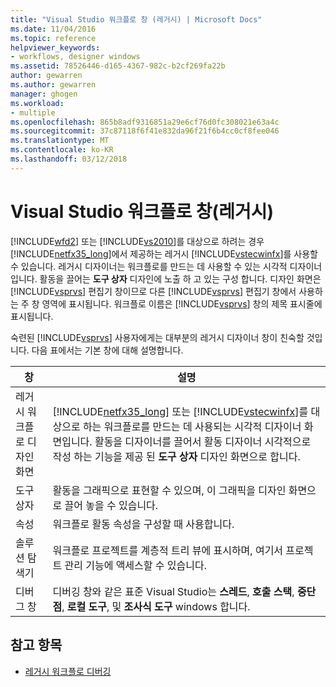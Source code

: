 ```yaml
---
title: "Visual Studio 워크플로 창 (레거시) | Microsoft Docs"
ms.date: 11/04/2016
ms.topic: reference
helpviewer_keywords:
- workflows, designer windows
ms.assetid: 78526446-d165-4367-982c-b2cf269fa22b
author: gewarren
ms.author: gewarren
manager: ghogen
ms.workload:
- multiple
ms.openlocfilehash: 865b8adf9316851a29e6cf76d0fc308021e63a4c
ms.sourcegitcommit: 37c87118f6f41e832da96f21f6b4cc0cf8fee046
ms.translationtype: MT
ms.contentlocale: ko-KR
ms.lasthandoff: 03/12/2018
---
```

# <a name="visual-studio-workflow-windows-legacy"></a>Visual Studio 워크플로 창(레거시)
[!INCLUDE[wfd2](../workflow-designer/includes/wfd2_md.md)] 또는 [!INCLUDE[vs2010](../misc/includes/vs2010_md.md)]를 대상으로 하려는 경우 [!INCLUDE[netfx35_long](../workflow-designer/includes/netfx35_long_md.md)]에서 제공하는 레거시 [!INCLUDE[vstecwinfx](../workflow-designer/includes/vstecwinfx_md.md)]를 사용할 수 있습니다. 레거시 디자이너는 워크플로를 만드는 데 사용할 수 있는 시각적 디자이너입니다. 활동을 끌어는 **도구 상자** 디자인에 노출 하 고 있는 구성 합니다. 디자인 화면은 [!INCLUDE[vsprvs](../code-quality/includes/vsprvs_md.md)] 편집기 창이므로 다른 [!INCLUDE[vsprvs](../code-quality/includes/vsprvs_md.md)] 편집기 창에서 사용하는 주 창 영역에 표시됩니다. 워크플로 이름은 [!INCLUDE[vsprvs](../code-quality/includes/vsprvs_md.md)] 창의 제목 표시줄에 표시됩니다.

 숙련된 [!INCLUDE[vsprvs](../code-quality/includes/vsprvs_md.md)] 사용자에게는 대부분의 레거시 디자이너 창이 친숙할 것입니다. 다음 표에서는 기본 창에 대해 설명합니다.

|창|설명|
|------------|-----------------|
|레거시 워크플로 디자인 화면|[!INCLUDE[netfx35_long](../workflow-designer/includes/netfx35_long_md.md)] 또는 [!INCLUDE[vstecwinfx](../workflow-designer/includes/vstecwinfx_md.md)]를 대상으로 하는 워크플로를 만드는 데 사용되는 시각적 디자이너 화면입니다. 활동을 디자이너를 끌어서 활동 디자이너 시각적으로 작성 하는 기능을 제공 된 **도구 상자** 디자인 화면으로 합니다.|
|도구 상자|활동을 그래픽으로 표현할 수 있으며, 이 그래픽을 디자인 화면으로 끌어 놓을 수 있습니다.|
|속성|워크플로 활동 속성을 구성할 때 사용합니다.|
|솔루션 탐색기|워크플로 프로젝트를 계층적 트리 뷰에 표시하며, 여기서 프로젝트 관리 기능에 액세스할 수 있습니다.|
|디버그 창|디버깅 창와 같은 표준 Visual Studio는 **스레드**, **호출 스택**, **중단점**, **로컬 도구**, 및 **조사식 도구** windows 합니다.|

## <a name="see-also"></a>참고 항목

- [레거시 워크플로 디버깅](../workflow-designer/debugging-legacy-workflows.md)